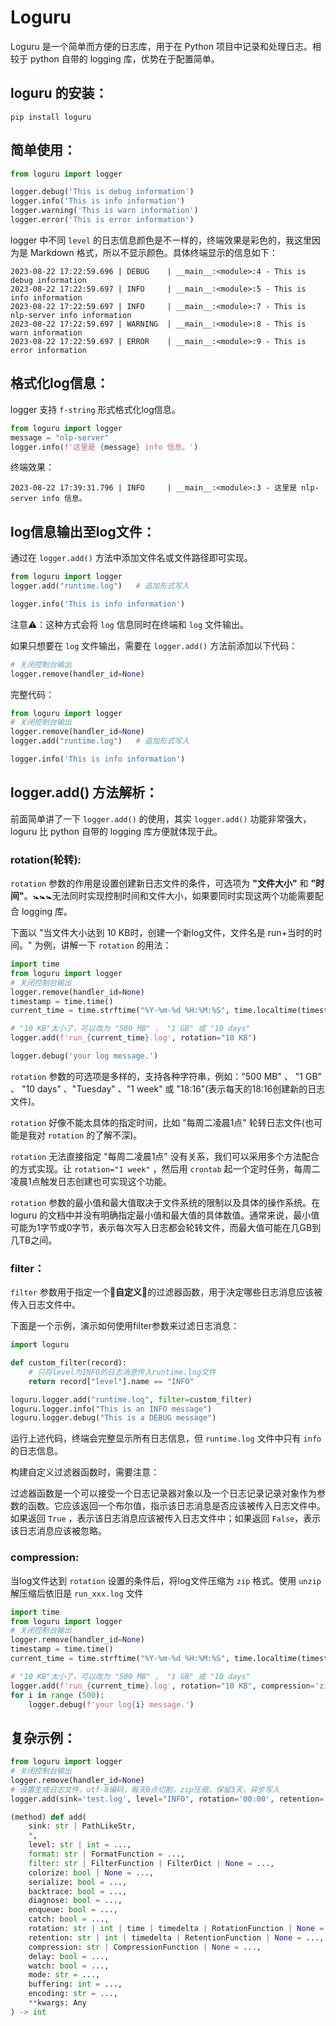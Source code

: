 # Loguru
Loguru 是一个简单而方便的日志库，用于在 Python 项目中记录和处理日志。相较于 python 自带的 logging 库，优势在于配置简单。<br>

## loguru 的安装：
```shell
pip install loguru
```

## 简单使用：
```python
from loguru import logger

logger.debug('This is debug information')
logger.info('This is info information')
logger.warning('This is warn information')
logger.error('This is error information')
```
logger 中不同 `level` 的日志信息颜色是不一样的，终端效果是彩色的，我这里因为是 Markdown 格式，所以不显示颜色。具体终端显示的信息如下：<br>
```shell
2023-08-22 17:22:59.696 | DEBUG    | __main__:<module>:4 - This is debug information
2023-08-22 17:22:59.697 | INFO     | __main__:<module>:5 - This is info information
2023-08-22 17:22:59.697 | INFO     | __main__:<module>:7 - This is nlp-server info information
2023-08-22 17:22:59.697 | WARNING  | __main__:<module>:8 - This is warn information
2023-08-22 17:22:59.697 | ERROR    | __main__:<module>:9 - This is error information
```

## 格式化log信息：
logger 支持 `f-string` 形式格式化log信息。<br>
```python
from loguru import logger
message = "nlp-server"
logger.info(f'这里是 {message} info 信息。')
```
终端效果：<br>
```shell
2023-08-22 17:39:31.796 | INFO     | __main__:<module>:3 - 这里是 nlp-server info 信息。
```

## log信息输出至log文件：
通过在 `logger.add()` 方法中添加文件名或文件路径即可实现。<br>
```python
from loguru import logger
logger.add("runtime.log")   # 追加形式写入

logger.info('This is info information')
```
注意⚠️：这种方式会将 `log` 信息同时在终端和 `log` 文件输出。<br>

如果只想要在 `log` 文件输出，需要在 `logger.add()` 方法前添加以下代码：
```python
# 关闭控制台输出
logger.remove(handler_id=None)
```
完整代码：<br>
```python
from loguru import logger
# 关闭控制台输出
logger.remove(handler_id=None)
logger.add("runtime.log")   # 追加形式写入

logger.info('This is info information')
```

## logger.add() 方法解析：
前面简单讲了一下 `logger.add()` 的使用，其实 `logger.add()` 功能非常强大，loguru 比 python 自带的 logging 库方便就体现于此。<br>

### rotation(轮转):
`rotation` 参数的作用是设置创建新日志文件的条件，可选项为 **"文件大小"** 和 **"时间"**。🚼🚼🚼无法同时实现控制时间和文件大小，如果要同时实现这两个功能需要配合 logging 库。<br>

下面以 "当文件大小达到 10 KB时，创建一个新log文件，文件名是 run+当时的时间。" 为例，讲解一下 `rotation` 的用法：<br>
```python
import time
from loguru import logger
# 关闭控制台输出
logger.remove(handler_id=None)
timestamp = time.time()
current_time = time.strftime("%Y-%m-%d %H:%M:%S", time.localtime(timestamp))

# "10 KB"太小了，可以改为 "500 MB" 、 "1 GB" 或 "10 days"
logger.add(f'run_{current_time}.log', rotation="10 KB")

logger.debug('your log message.')
```
`rotation` 参数的可选项是多样的，支持各种字符串，例如："500 MB" 、 "1 GB" 、 "10 days" 、"Tuesday" 、"1 week" 或 "18:16"(表示每天的18:16创建新的日志文件)。<br>

`rotation` 好像不能太具体的指定时间，比如 "每周二凌晨1点" 轮转日志文件(也可能是我对 `rotation` 的了解不深)。<br>

`rotation` 无法直接指定 "每周二凌晨1点" 没有关系，我们可以采用多个方法配合的方式实现。让 `rotation="1 week"` ，然后用 `crontab` 起一个定时任务，每周二凌晨1点触发日志创建也可实现这个功能。<br>

`rotation` 参数的最小值和最大值取决于文件系统的限制以及具体的操作系统。在 loguru 的文档中并没有明确指定最小值和最大值的具体数值。通常来说，最小值可能为1字节或0字节，表示每次写入日志都会轮转文件，而最大值可能在几GB到几TB之间。<br>

### filter：
`filter` 参数用于指定一个🔶**自定义**🔶的过滤器函数，用于决定哪些日志消息应该被传入日志文件中。<br>

下面是一个示例，演示如何使用filter参数来过滤日志消息：<br>
```python
import loguru

def custom_filter(record):
    # 只将level为INFO的日志消息传入runtime.log文件
    return record["level"].name == "INFO"

loguru.logger.add("runtime.log", filter=custom_filter)
loguru.logger.info("This is an INFO message")
loguru.logger.debug("This is a DEBUG message")
```
运行上述代码，终端会完整显示所有日志信息，但 `runtime.log` 文件中只有 `info` 的日志信息。<br>

构建自定义过滤器函数时，需要注意：<br>

过滤器函数是一个可以接受一个日志记录器对象以及一个日志记录记录对象作为参数的函数。它应该返回一个布尔值，指示该日志消息是否应该被传入日志文件中。如果返回 `True` ，表示该日志消息应该被传入日志文件中；如果返回 `False`，表示该日志消息应该被忽略。<br>

### compression:
当log文件达到 `rotation` 设置的条件后，将log文件压缩为 `zip` 格式。使用 `unzip` 解压缩后依旧是 `run_xxx.log` 文件<br>
```python
import time
from loguru import logger
# 关闭控制台输出
logger.remove(handler_id=None)
timestamp = time.time()
current_time = time.strftime("%Y-%m-%d %H:%M:%S", time.localtime(timestamp))

# "10 KB"太小了，可以改为 "500 MB" 、 "1 GB" 或 "10 days"
logger.add(f'run_{current_time}.log', rotation="10 KB", compression='zip')
for i in range (500):
    logger.debug(f'your log{i} message.')
```

## 复杂示例：
```python
from loguru import logger
# 关闭控制台输出
logger.remove(handler_id=None)
# 设置生成日志文件，utf-8编码，每天0点切割，zip压缩，保留3天，异步写入
logger.add(sink='test.log', level="INFO", rotation='00:00', retention='3 days', compression='zip', encoding='utf-8', enqueue=True)  
```


```python
(method) def add(
    sink: str | PathLikeStr,
    *,
    level: str | int = ...,
    format: str | FormatFunction = ...,
    filter: str | FilterFunction | FilterDict | None = ...,
    colorize: bool | None = ...,
    serialize: bool = ...,
    backtrace: bool = ...,
    diagnose: bool = ...,
    enqueue: bool = ...,
    catch: bool = ...,
    rotation: str | int | time | timedelta | RotationFunction | None = ...,
    retention: str | int | timedelta | RetentionFunction | None = ...,
    compression: str | CompressionFunction | None = ...,
    delay: bool = ...,
    watch: bool = ...,
    mode: str = ...,
    buffering: int = ...,
    encoding: str = ...,
    **kwargs: Any
) -> int
```